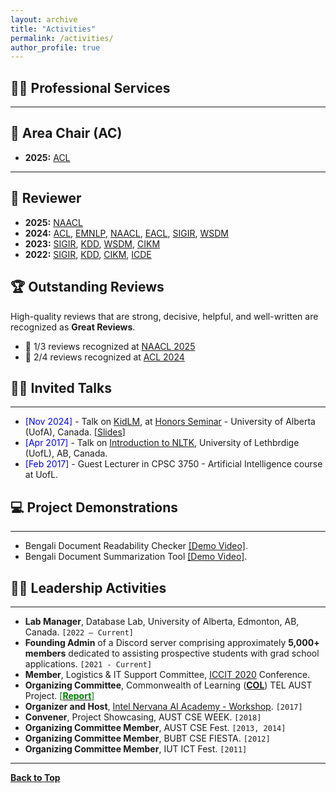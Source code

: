```yaml
---
layout: archive
title: "Activities"
permalink: /activities/
author_profile: true
---
```


## 👨‍💻 Professional Services
-------------------------

## 🔹 Area Chair (AC)

- **2025:** [ACL](https://2025.aclweb.org/)

----------------

## 🔹 Reviewer

- **2025:** [NAACL](https://2025.naacl.org/)
- **2024:** [ACL](https://2024.aclweb.org/), [EMNLP](https://2024.emnlp.org/), [NAACL](https://2024.naacl.org/), [EACL](https://2024.eacl.org/), [SIGIR](https://sigir-2024.github.io/), [WSDM](https://www.wsdm-conference.org/2024/)
- **2023:** [SIGIR](https://sigir.org/sigir2023/), [KDD](https://kdd.org/kdd2023/), [WSDM](https://www.wsdm-conference.org/2023/), [CIKM](https://uobevents.eventsair.com/cikm2023/)
- **2022:** [SIGIR](https://sigir.org/sigir2022/), [KDD](https://kdd.org/kdd2022/), [CIKM](https://www.cikm2022.org/), [ICDE](https://icde2022.ieeecomputer.my/)
<!-- - **2020:** [ICCIT](https://iccit.org.bd/2020/) -->
<!-- - **2019:** [ICIET](http://www.enggtech.du.ac.bd/iciet-2019/) -->

## 🏆 Outstanding Reviews

High-quality reviews that are strong, decisive, helpful, and well-written are recognized as **Great Reviews**.

- 🏅 1/3 reviews recognized at [NAACL 2025](https://2025.naacl.org/)  
- 🏅 2/4 reviews recognized at [ACL 2024](https://2024.aclweb.org/)  


## 👨‍🏫 Invited Talks
----------------
- <span style="color:Blue"> [Nov 2024] </span> - Talk on [KidLM](https://aclanthology.org/2024.emnlp-main.277/), at [Honors Seminar](https://www.ualberta.ca/en/computing-science/undergraduate-studies/course-directory/courses/honors-seminar.html) - University of Alberta (UofA), Canada. [[Slides](https://tafseer-nayeem.github.io/files/KidLM_seminar_slides.pdf)]
- <span style="color:Blue"> [Apr 2017] </span> - Talk on [Introduction to NLTK](https://tafseer-nayeem.github.io/files/Introduction_to_NLTK.pdf), University of Lethbrdige (UofL), AB, Canada. 
- <span style="color:Blue"> [Feb 2017] </span> - Guest Lecturer in CPSC 3750 - Artificial Intelligence course at UofL.

## 💻 Project Demonstrations 
----------------
* Bengali Document Readability Checker [[Demo Video]](https://youtu.be/U05Pf9Y4tCQ).
* Bengali Document Summarization Tool [[Demo Video]](https://youtu.be/LrnskktiXcg).

## 👨‍⚖️ Leadership Activities
------------------------
- **Lab Manager**, Database Lab, University of Alberta, Edmonton, AB, Canada. `[2022 – Current]`
- **Founding Admin** of a Discord server comprising approximately **5,000+ members** dedicated to assisting prospective students with grad school applications. `[2021 - Current]`
- **Member**, Logistics & IT Support Committee, [ICCIT 2020](http://iccit.org.bd/2020/) Conference.
- **Organizing Committee**, Commonwealth of Learning (**[COL](https://www.col.org/)**) TEL AUST Project. [<span style ="color:Green"> [**Report**] </span>](http://oasis.col.org/handle/11599/3220)
- **Organizer and Host**, [Intel Nervana AI Academy - Workshop](https://www.intel.ai/). `[2017]`
- **Convener**, Project Showcasing, AUST CSE WEEK. `[2018]`
- **Organizing Committee Member**, AUST CSE Fest. `[2013, 2014]`
- **Organizing Committee Member**, BUBT CSE FIESTA. `[2012]`
- **Organizing Committee Member**, IUT ICT Fest. `[2011]`

----------------------

<!-- - 
- Organizing Committee Member & Researcher, **Commonwealth of Learning ([COL](https://www.col.org/)) TEL AUST** Project [<span style ="color:Green"> [**Report**] </span>](http://oasis.col.org/handle/11599/3220)
- Member, Logistics & IT Support Committee, [ICCIT 2020](http://iccit.org.bd/2020/)
- **Organizer and Host:** [Intel Nervana AI Academy - Workshop](https://www.intel.ai/).
<!-- - Member, *Bangladeshi Students' Organization at the University of Lethbridge* ([**BSOUL**](https://www.facebook.com/BSOULpage/)), Alberta, Canada. 
- Convener, Project Showcasing, **AUST CSE WEEK 2018**, Dhaka, Bangladesh.
- Organizing committee member in the **AUST CSE Fest 2013 and 2014**, Dhaka, Bangladesh.
- Organizing committee member in the **BUBT CSE FIESTA 2012**, Dhaka, Bangladesh.
- Organizing committee member in the **IUT ICT Fest 2011**, Dhaka, Bangladesh. 
-->


[**Back to Top**](#)


